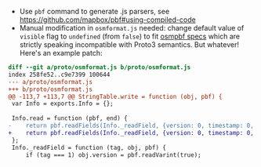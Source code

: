 * Use `pbf` command to generate .js parsers, see https://github.com/mapbox/pbf#using-compiled-code
* Manual modification in `osmformat.js` needed: change default value of `visible` flag to `undefined` (from `false`) to fit [osmpbf specs](https://wiki.openstreetmap.org/wiki/PBF_Format) which are strictly speaking incompatible with Proto3 semantics. But whatever! Here's an example patch:

```diff
diff --git a/proto/osmformat.js b/proto/osmformat.js
index 258fe52..c9e7399 100644
--- a/proto/osmformat.js
+++ b/proto/osmformat.js
@@ -113,7 +113,7 @@ StringTable.write = function (obj, pbf) {
 var Info = exports.Info = {};
 
 Info.read = function (pbf, end) {
-    return pbf.readFields(Info._readField, {version: 0, timestamp: 0, changeset: 0, uid: 0, user_sid: 0, visible: false}, end);
+    return pbf.readFields(Info._readField, {version: 0, timestamp: 0, changeset: 0, uid: 0, user_sid: 0, visible: undefined}, end);
 };
 Info._readField = function (tag, obj, pbf) {
     if (tag === 1) obj.version = pbf.readVarint(true);
```
